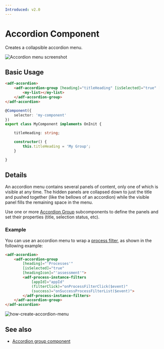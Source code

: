 ```yaml
---
Introduced: v2.0
---
```

# Accordion Component

Creates a collapsible accordion menu.

![Accordion menu screenshot](docassets/images/accordion-menu.png)

## Basic Usage

```html
<adf-accordion>
    <adf-accordion-group [heading]="titleHeading" [isSelected]="true" [headingIcon]="'assignment'">
        <my-list></my-list>
    </adf-accordion-group>
</adf-accordion>
```

```ts
@Component({
    selector: 'my-component'
})
export class MyComponent implements OnInit {

    titleHeading: string;

    constructor() {
        this.titleHeading = 'My Group';
    }

}
```

## Details

An accordion menu contains several panels of content, only one of which is visible at any time. The
hidden panels are collapsed down to just the title and pushed together (like the bellows of an accordion)
while the visible panel fills the remaining space in the menu.

Use one or more [Accordion Group](accordion-group.component.md) subcomponents to define the panels and set their
properties (title, selection status, etc).

### Example

You can use an accordion menu to wrap a [process filter](process-filters.component.md), as shown in
the following example:

```html
<adf-accordion>
    <adf-accordion-group 
        [heading]="'Processes'" 
        [isSelected]="true" 
        [headingIcon]="'assessment'">
        <adf-process-instance-filters
            [appId]="appId"
            (filterClick)="onProcessFilterClick($event)"
            (success)="onSuccessProcessFilterList($event)">
        </adf-process-instance-filters>
    </adf-accordion-group>
</adf-accordion>
```

![how-create-accordion-menu](docassets/images/how-to-create-accordion-menu.png)

## See also

-   [Accordion group component](accordion-group.component.md)

